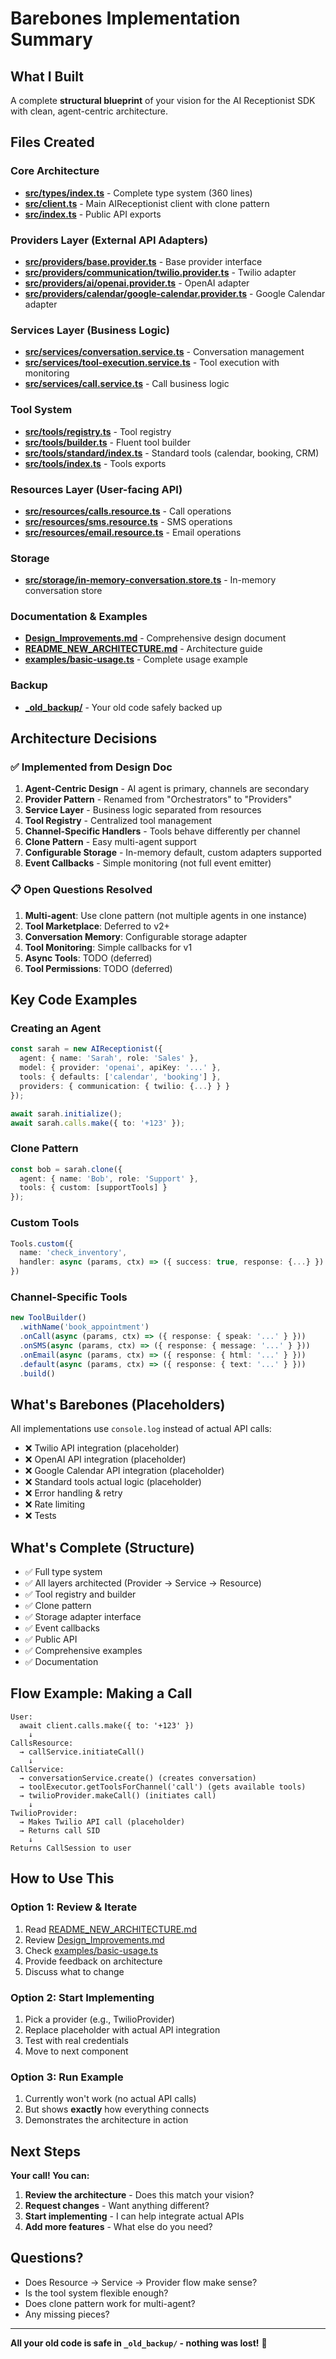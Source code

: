 # Barebones Implementation Summary

## What I Built

A complete **structural blueprint** of your vision for the AI Receptionist SDK with clean, agent-centric architecture.

## Files Created

### Core Architecture
- **[src/types/index.ts](src/types/index.ts)** - Complete type system (360 lines)
- **[src/client.ts](src/client.ts)** - Main AIReceptionist client with clone pattern
- **[src/index.ts](src/index.ts)** - Public API exports

### Providers Layer (External API Adapters)
- **[src/providers/base.provider.ts](src/providers/base.provider.ts)** - Base provider interface
- **[src/providers/communication/twilio.provider.ts](src/providers/communication/twilio.provider.ts)** - Twilio adapter
- **[src/providers/ai/openai.provider.ts](src/providers/ai/openai.provider.ts)** - OpenAI adapter
- **[src/providers/calendar/google-calendar.provider.ts](src/providers/calendar/google-calendar.provider.ts)** - Google Calendar adapter

### Services Layer (Business Logic)
- **[src/services/conversation.service.ts](src/services/conversation.service.ts)** - Conversation management
- **[src/services/tool-execution.service.ts](src/services/tool-execution.service.ts)** - Tool execution with monitoring
- **[src/services/call.service.ts](src/services/call.service.ts)** - Call business logic

### Tool System
- **[src/tools/registry.ts](src/tools/registry.ts)** - Tool registry
- **[src/tools/builder.ts](src/tools/builder.ts)** - Fluent tool builder
- **[src/tools/standard/index.ts](src/tools/standard/index.ts)** - Standard tools (calendar, booking, CRM)
- **[src/tools/index.ts](src/tools/index.ts)** - Tools exports

### Resources Layer (User-facing API)
- **[src/resources/calls.resource.ts](src/resources/calls.resource.ts)** - Call operations
- **[src/resources/sms.resource.ts](src/resources/sms.resource.ts)** - SMS operations
- **[src/resources/email.resource.ts](src/resources/email.resource.ts)** - Email operations

### Storage
- **[src/storage/in-memory-conversation.store.ts](src/storage/in-memory-conversation.store.ts)** - In-memory conversation store

### Documentation & Examples
- **[Design_Improvements.md](Design_Improvements.md)** - Comprehensive design document
- **[README_NEW_ARCHITECTURE.md](README_NEW_ARCHITECTURE.md)** - Architecture guide
- **[examples/basic-usage.ts](examples/basic-usage.ts)** - Complete usage example

### Backup
- **[_old_backup/](\_old_backup/)** - Your old code safely backed up

## Architecture Decisions

### ✅ Implemented from Design Doc

1. **Agent-Centric Design** - AI agent is primary, channels are secondary
2. **Provider Pattern** - Renamed from "Orchestrators" to "Providers"
3. **Service Layer** - Business logic separated from resources
4. **Tool Registry** - Centralized tool management
5. **Channel-Specific Handlers** - Tools behave differently per channel
6. **Clone Pattern** - Easy multi-agent support
7. **Configurable Storage** - In-memory default, custom adapters supported
8. **Event Callbacks** - Simple monitoring (not full event emitter)

### 📋 Open Questions Resolved

1. **Multi-agent**: Use clone pattern (not multiple agents in one instance)
2. **Tool Marketplace**: Deferred to v2+
3. **Conversation Memory**: Configurable storage adapter
4. **Tool Monitoring**: Simple callbacks for v1
5. **Async Tools**: TODO (deferred)
6. **Tool Permissions**: TODO (deferred)

## Key Code Examples

### Creating an Agent
```typescript
const sarah = new AIReceptionist({
  agent: { name: 'Sarah', role: 'Sales' },
  model: { provider: 'openai', apiKey: '...' },
  tools: { defaults: ['calendar', 'booking'] },
  providers: { communication: { twilio: {...} } }
});

await sarah.initialize();
await sarah.calls.make({ to: '+123' });
```

### Clone Pattern
```typescript
const bob = sarah.clone({
  agent: { name: 'Bob', role: 'Support' },
  tools: { custom: [supportTools] }
});
```

### Custom Tools
```typescript
Tools.custom({
  name: 'check_inventory',
  handler: async (params, ctx) => ({ success: true, response: {...} })
})
```

### Channel-Specific Tools
```typescript
new ToolBuilder()
  .withName('book_appointment')
  .onCall(async (params, ctx) => ({ response: { speak: '...' } }))
  .onSMS(async (params, ctx) => ({ response: { message: '...' } }))
  .onEmail(async (params, ctx) => ({ response: { html: '...' } }))
  .default(async (params, ctx) => ({ response: { text: '...' } }))
  .build()
```

## What's Barebones (Placeholders)

All implementations use `console.log` instead of actual API calls:

- ❌ Twilio API integration (placeholder)
- ❌ OpenAI API integration (placeholder)
- ❌ Google Calendar API integration (placeholder)
- ❌ Standard tools actual logic (placeholder)
- ❌ Error handling & retry
- ❌ Rate limiting
- ❌ Tests

## What's Complete (Structure)

- ✅ Full type system
- ✅ All layers architected (Provider → Service → Resource)
- ✅ Tool registry and builder
- ✅ Clone pattern
- ✅ Storage adapter interface
- ✅ Event callbacks
- ✅ Public API
- ✅ Comprehensive examples
- ✅ Documentation

## Flow Example: Making a Call

```
User:
  await client.calls.make({ to: '+123' })
    ↓
CallsResource:
  → callService.initiateCall()
    ↓
CallService:
  → conversationService.create() (creates conversation)
  → toolExecutor.getToolsForChannel('call') (gets available tools)
  → twilioProvider.makeCall() (initiates call)
    ↓
TwilioProvider:
  → Makes Twilio API call (placeholder)
  → Returns call SID
    ↓
Returns CallSession to user
```

## How to Use This

### Option 1: Review & Iterate
1. Read [README_NEW_ARCHITECTURE.md](README_NEW_ARCHITECTURE.md)
2. Review [Design_Improvements.md](Design_Improvements.md)
3. Check [examples/basic-usage.ts](examples/basic-usage.ts)
4. Provide feedback on architecture
5. Discuss what to change

### Option 2: Start Implementing
1. Pick a provider (e.g., TwilioProvider)
2. Replace placeholder with actual API integration
3. Test with real credentials
4. Move to next component

### Option 3: Run Example
1. Currently won't work (no actual API calls)
2. But shows **exactly** how everything connects
3. Demonstrates the architecture in action

## Next Steps

**Your call! You can:**

1. **Review the architecture** - Does this match your vision?
2. **Request changes** - Want anything different?
3. **Start implementing** - I can help integrate actual APIs
4. **Add more features** - What else do you need?

## Questions?

- Does Resource → Service → Provider flow make sense?
- Is the tool system flexible enough?
- Does clone pattern work for multi-agent?
- Any missing pieces?

---

**All your old code is safe in `_old_backup/` - nothing was lost!** 🎉

